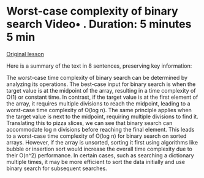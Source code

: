 # Worst-case complexity of binary search Video• . Duration: 5 minutes 5 min

[Original lesson](https://www.coursera.org/learn/uol-algorithms-and-data-structures-1/lecture/qerOE/worst-case-complexity-of-binary-search)

Here is a summary of the text in 8 sentences, preserving key information:

The worst-case time complexity of binary search can be determined by analyzing its operations. The best-case input for binary search is when the target value is at the midpoint of the array, resulting in a time complexity of O(1) or constant time. In contrast, if the target value is at the first element of the array, it requires multiple divisions to reach the midpoint, leading to a worst-case time complexity of O(log n). The same principle applies when the target value is next to the midpoint, requiring multiple divisions to find it. Translating this to pizza slices, we can see that binary search can accommodate log n divisions before reaching the final element. This leads to a worst-case time complexity of O(log n) for binary search on sorted arrays. However, if the array is unsorted, sorting it first using algorithms like bubble or insertion sort would increase the overall time complexity due to their O(n^2) performance. In certain cases, such as searching a dictionary multiple times, it may be more efficient to sort the data initially and use binary search for subsequent searches.

